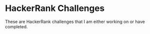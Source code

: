 # HackerRank Challenges
These are HackerRank challenges that I am either working on or have completed.
